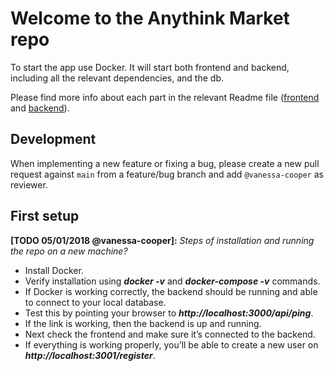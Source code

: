 # Welcome to the Anythink Market repo

To start the app use Docker. It will start both frontend and backend, including all the relevant dependencies, and the db.

Please find more info about each part in the relevant Readme file ([frontend](frontend/readme.md) and [backend](backend/README.md)).

## Development

When implementing a new feature or fixing a bug, please create a new pull request against `main` from a feature/bug branch and add `@vanessa-cooper` as reviewer.

## First setup

**[TODO 05/01/2018 @vanessa-cooper]:** _Steps of installation and running the repo on a new machine?_
- Install Docker.
- Verify installation using **_docker -v_** and **_docker-compose -v_** commands.
- If Docker is working correctly, the backend should be running and able to connect to your local database.
- Test this by pointing your browser to **_http://localhost:3000/api/ping_**.
- If the link is working, then the backend is up and running.
- Next check the frontend and make sure it’s connected to the backend.
- If everything is working properly, you’ll be able to create a new user on **_http://localhost:3001/register_**.
